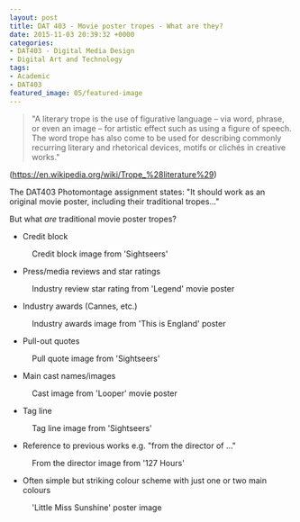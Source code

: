 ```yaml
---
layout: post
title: DAT 403 - Movie poster tropes - What are they?
date: 2015-11-03 20:39:32 +0000
categories:
- DAT403 - Digital Media Design
- Digital Art and Technology
tags:
- Academic
- DAT403
featured_image: 05/featured-image
---
```

<blockquote><p>"A literary trope is the use of figurative language – via word, phrase, or even an image – for artistic effect such as using a figure of speech. The word trope has also come to be used for describing commonly recurring literary and rhetorical devices, motifs or clichés in creative works."</p>
</blockquote>

<p>(<a href="https://en.wikipedia.org/wiki/Trope_%28literature%29">https://en.wikipedia.org/wiki/Trope_%28literature%29</a>)</p>

The DAT403 Photomontage assignment states: "It should work as an original movie poster, including their traditional tropes..."

But what *are* traditional movie poster tropes?

- Credit block

<figure><a href="https://res.cloudinary.com/circleseven/image/upload/q_auto,f_auto/05/credit-block"><img src="https://res.cloudinary.com/circleseven/image/upload/c_limit,w_800,h_800,q_auto,f_auto/05/credit-block" srcset="https://res.cloudinary.com/circleseven/image/upload/c_limit,w_400,q_auto,f_auto/05/credit-block 400w, https://res.cloudinary.com/circleseven/image/upload/c_limit,w_800,q_auto,f_auto/05/credit-block 800w, https://res.cloudinary.com/circleseven/image/upload/c_limit,w_1200,q_auto,f_auto/05/credit-block 1200w" sizes="(max-width: 768px) 100vw, 800px" alt="" loading="lazy"></a><figcaption>Credit block image from 'Sightseers'</figcaption></figure>

- Press/media reviews and star ratings

<figure><a href="https://res.cloudinary.com/circleseven/image/upload/q_auto,f_auto/05/industry-review-star-rating"><img src="https://res.cloudinary.com/circleseven/image/upload/c_limit,w_800,h_800,q_auto,f_auto/05/industry-review-star-rating" srcset="https://res.cloudinary.com/circleseven/image/upload/c_limit,w_400,q_auto,f_auto/05/industry-review-star-rating 400w, https://res.cloudinary.com/circleseven/image/upload/c_limit,w_800,q_auto,f_auto/05/industry-review-star-rating 800w, https://res.cloudinary.com/circleseven/image/upload/c_limit,w_1200,q_auto,f_auto/05/industry-review-star-rating 1200w" sizes="(max-width: 768px) 100vw, 800px" alt="" loading="lazy"></a><figcaption>Industry review star rating from 'Legend' movie poster</figcaption></figure>

- Industry awards (Cannes, etc.)

<figure><a href="https://res.cloudinary.com/circleseven/image/upload/q_auto,f_auto/05/industry-awards"><img src="https://res.cloudinary.com/circleseven/image/upload/c_limit,w_800,h_800,q_auto,f_auto/05/industry-awards" srcset="https://res.cloudinary.com/circleseven/image/upload/c_limit,w_400,q_auto,f_auto/05/industry-awards 400w, https://res.cloudinary.com/circleseven/image/upload/c_limit,w_800,q_auto,f_auto/05/industry-awards 800w, https://res.cloudinary.com/circleseven/image/upload/c_limit,w_1200,q_auto,f_auto/05/industry-awards 1200w" sizes="(max-width: 768px) 100vw, 800px" alt="" loading="lazy"></a><figcaption>Industry awards image from 'This is England' poster</figcaption></figure>

- Pull-out quotes

<figure><a href="https://res.cloudinary.com/circleseven/image/upload/q_auto,f_auto/05/pull-quote"><img src="https://res.cloudinary.com/circleseven/image/upload/c_limit,w_800,h_800,q_auto,f_auto/05/pull-quote" srcset="https://res.cloudinary.com/circleseven/image/upload/c_limit,w_400,q_auto,f_auto/05/pull-quote 400w, https://res.cloudinary.com/circleseven/image/upload/c_limit,w_800,q_auto,f_auto/05/pull-quote 800w, https://res.cloudinary.com/circleseven/image/upload/c_limit,w_1200,q_auto,f_auto/05/pull-quote 1200w" sizes="(max-width: 768px) 100vw, 800px" alt="" loading="lazy"></a><figcaption>Pull quote image from 'Sightseers'</figcaption></figure>

- Main cast names/images

<figure><a href="https://res.cloudinary.com/circleseven/image/upload/q_auto,f_auto/05/cast"><img src="https://res.cloudinary.com/circleseven/image/upload/c_limit,w_800,h_800,q_auto,f_auto/05/cast" srcset="https://res.cloudinary.com/circleseven/image/upload/c_limit,w_400,q_auto,f_auto/05/cast 400w, https://res.cloudinary.com/circleseven/image/upload/c_limit,w_800,q_auto,f_auto/05/cast 800w, https://res.cloudinary.com/circleseven/image/upload/c_limit,w_1200,q_auto,f_auto/05/cast 1200w" sizes="(max-width: 768px) 100vw, 800px" alt="" loading="lazy"></a><figcaption>Cast image from 'Looper' movie poster</figcaption></figure>

- Tag line

<figure><a href="https://res.cloudinary.com/circleseven/image/upload/q_auto,f_auto/05/tag-line"><img src="https://res.cloudinary.com/circleseven/image/upload/c_limit,w_800,h_800,q_auto,f_auto/05/tag-line" srcset="https://res.cloudinary.com/circleseven/image/upload/c_limit,w_400,q_auto,f_auto/05/tag-line 400w, https://res.cloudinary.com/circleseven/image/upload/c_limit,w_800,q_auto,f_auto/05/tag-line 800w, https://res.cloudinary.com/circleseven/image/upload/c_limit,w_1200,q_auto,f_auto/05/tag-line 1200w" sizes="(max-width: 768px) 100vw, 800px" alt="" loading="lazy"></a><figcaption>Tag line image from 'Sightseers'</figcaption></figure>

- Reference to previous works e.g. "from the director of ..."

<figure><a href="https://res.cloudinary.com/circleseven/image/upload/q_auto,f_auto/05/from-the-director"><img src="https://res.cloudinary.com/circleseven/image/upload/c_limit,w_800,h_800,q_auto,f_auto/05/from-the-director" srcset="https://res.cloudinary.com/circleseven/image/upload/c_limit,w_400,q_auto,f_auto/05/from-the-director 400w, https://res.cloudinary.com/circleseven/image/upload/c_limit,w_800,q_auto,f_auto/05/from-the-director 800w, https://res.cloudinary.com/circleseven/image/upload/c_limit,w_1200,q_auto,f_auto/05/from-the-director 1200w" sizes="(max-width: 768px) 100vw, 800px" alt="" loading="lazy"></a><figcaption>From the director image from '127 Hours'</figcaption></figure>

- Often simple but striking colour scheme with just one or two main colours

<figure><a href="https://res.cloudinary.com/circleseven/image/upload/q_auto,f_auto/05/little_miss_sunshine_ver4"><img src="https://res.cloudinary.com/circleseven/image/upload/c_limit,w_800,h_800,q_auto,f_auto/05/little_miss_sunshine_ver4" srcset="https://res.cloudinary.com/circleseven/image/upload/c_limit,w_400,q_auto,f_auto/05/little_miss_sunshine_ver4 400w, https://res.cloudinary.com/circleseven/image/upload/c_limit,w_800,q_auto,f_auto/05/little_miss_sunshine_ver4 800w, https://res.cloudinary.com/circleseven/image/upload/c_limit,w_1200,q_auto,f_auto/05/little_miss_sunshine_ver4 1200w" sizes="(max-width: 768px) 100vw, 800px" alt="" loading="lazy"></a><figcaption>'Little Miss Sunshine' poster image</figcaption></figure>
